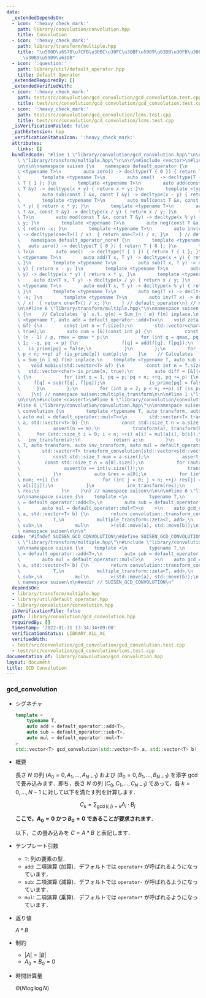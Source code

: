 ```yaml
---
data:
  _extendedDependsOn:
  - icon: ':heavy_check_mark:'
    path: library/convolution/convolution.hpp
    title: Convolution
  - icon: ':heavy_check_mark:'
    path: library/transform/multiple.hpp
    title: "\u500D\u6570\u7CFB\u30BC\u30FC\u30BF\u5909\u63DB\u30FB\u30E1\u30D3\u30A6\
      \u30B9\u5909\u63DB"
  - icon: ':question:'
    path: library/util/default_operator.hpp
    title: Default Operator
  _extendedRequiredBy: []
  _extendedVerifiedWith:
  - icon: ':heavy_check_mark:'
    path: test/src/convolution/gcd_convolution/gcd_convolution.test.cpp
    title: test/src/convolution/gcd_convolution/gcd_convolution.test.cpp
  - icon: ':heavy_check_mark:'
    path: test/src/convolution/gcd_convolution/lcms.test.cpp
    title: test/src/convolution/gcd_convolution/lcms.test.cpp
  _isVerificationFailed: false
  _pathExtension: hpp
  _verificationStatusIcon: ':heavy_check_mark:'
  attributes:
    links: []
  bundledCode: "#line 1 \"library/convolution/gcd_convolution.hpp\"\n\n\n\n#line 1\
    \ \"library/transform/multiple.hpp\"\n\n\n\n#include <vector>\n#line 1 \"library/util/default_operator.hpp\"\
    \n\n\n\nnamespace suisen {\n    namespace default_operator {\n        template\
    \ <typename T>\n        auto zero() -> decltype(T { 0 }) { return T { 0 }; }\n\
    \        template <typename T>\n        auto one()  -> decltype(T { 1 }) { return\
    \ T { 1 }; }\n        template <typename T>\n        auto add(const T &x, const\
    \ T &y) -> decltype(x + y) { return x + y; }\n        template <typename T>\n\
    \        auto sub(const T &x, const T &y) -> decltype(x - y) { return x - y; }\n\
    \        template <typename T>\n        auto mul(const T &x, const T &y) -> decltype(x\
    \ * y) { return x * y; }\n        template <typename T>\n        auto div(const\
    \ T &x, const T &y) -> decltype(x / y) { return x / y; }\n        template <typename\
    \ T>\n        auto mod(const T &x, const T &y) -> decltype(x % y) { return x %\
    \ y; }\n        template <typename T>\n        auto neg(const T &x) -> decltype(-x)\
    \ { return -x; }\n        template <typename T>\n        auto inv(const T &x)\
    \ -> decltype(one<T>() / x)  { return one<T>() / x; }\n    } // default_operator\n\
    \    namespace default_operator_noref {\n        template <typename T>\n     \
    \   auto zero() -> decltype(T { 0 }) { return T { 0 }; }\n        template <typename\
    \ T>\n        auto one()  -> decltype(T { 1 }) { return T { 1 }; }\n        template\
    \ <typename T>\n        auto add(T x, T y) -> decltype(x + y) { return x + y;\
    \ }\n        template <typename T>\n        auto sub(T x, T y) -> decltype(x -\
    \ y) { return x - y; }\n        template <typename T>\n        auto mul(T x, T\
    \ y) -> decltype(x * y) { return x * y; }\n        template <typename T>\n   \
    \     auto div(T x, T y) -> decltype(x / y) { return x / y; }\n        template\
    \ <typename T>\n        auto mod(T x, T y) -> decltype(x % y) { return x % y;\
    \ }\n        template <typename T>\n        auto neg(T x) -> decltype(-x) { return\
    \ -x; }\n        template <typename T>\n        auto inv(T x) -> decltype(one<T>()\
    \ / x)  { return one<T>() / x; }\n    } // default_operator\n} // namespace suisen\n\
    \n\n#line 6 \"library/transform/multiple.hpp\"\n\nnamespace suisen::multiple_transform\
    \ {\n    // Calculates `g` s.t. g(n) = Sum_{n | m} f(m) inplace.\n    template\
    \ <typename T, auto add = default_operator::add<T>>\n    void zeta(std::vector<T>\
    \ &f) {\n        const int n = f.size();\n        std::vector<char> is_prime(n,\
    \ true);\n        auto cum = [&](const int p) {\n            const int qmax =\
    \ (n - 1) / p, rmax = qmax * p;\n            for (int q = qmax, pq = rmax; q >=\
    \ 1; --q, pq -= p) {\n                f[q] = add(f[q], f[pq]);\n             \
    \   is_prime[pq] = false;\n            }\n        };\n        for (int p = 2;\
    \ p < n; ++p) if (is_prime[p]) cum(p);\n    }\n    // Calculates `f` s.t. g(n)\
    \ = Sum_{n | m} f(m) inplace.\n    template <typename T, auto sub = default_operator::sub<T>>\n\
    \    void mobius(std::vector<T> &f) {\n        const int n = f.size();\n     \
    \   std::vector<char> is_prime(n, true);\n        auto diff = [&](const int p)\
    \ {\n            for (int q = 1, pq = p; pq < n; ++q, pq += p) {\n           \
    \     f[q] = sub(f[q], f[pq]);\n                is_prime[pq] = false;\n      \
    \      }\n        };\n        for (int p = 2; p < n; ++p) if (is_prime[p]) diff(p);\n\
    \    }\n} // namespace suisen::multiple_transform\n\n\n#line 1 \"library/convolution/convolution.hpp\"\
    \n\n\n\n#include <cassert>\n#line 6 \"library/convolution/convolution.hpp\"\n\n\
    #line 8 \"library/convolution/convolution.hpp\"\n\nnamespace suisen {\n    namespace\
    \ convolution {\n        template <typename T, auto transform, auto inv_transform,\
    \ auto mul = default_operator::mul<T>>\n        std::vector<T> transform_convolution(std::vector<T>\
    \ a, std::vector<T> b) {\n            const std::size_t n = a.size(), m = b.size();\n\
    \            assert(n == m);\n            transform(a), transform(b);\n      \
    \      for (std::size_t i = 0; i < n; ++i) a[i] = mul(a[i], b[i]);\n         \
    \   inv_transform(a);\n            return a;\n        }\n        template <typename\
    \ T, auto transform, auto inv_transform, auto mul = default_operator::mul<T>>\n\
    \        std::vector<T> transform_convolution(std::vector<std::vector<T>> a) {\n\
    \            const std::size_t num = a.size();\n            assert(num);\n   \
    \         const std::size_t n = a[0].size();\n            for (auto &v : a) {\n\
    \                assert(n == int(v.size()));\n                transform(v);\n\
    \            }\n            auto &res = a[0];\n            for (int i = 1; i <\
    \ num; ++i) {\n                for (int j = 0; j < n; ++j) res[j] = mul(res[j],\
    \ a[i][j]);\n            }\n            inv_transform(res);\n            return\
    \ res;\n        }\n    }\n} // namespace suisen\n\n\n\n#line 6 \"library/convolution/gcd_convolution.hpp\"\
    \n\nnamespace suisen {\n    template <\n        typename T,\n        auto add\
    \ = default_operator::add<T>,\n        auto sub = default_operator::sub<T>,\n\
    \        auto mul = default_operator::mul<T>\n    >\n    auto gcd_convolution(std::vector<T>\
    \ a, std::vector<T> b) {\n        return convolution::transform_convolution<\n\
    \            T,\n            multiple_transform::zeta<T, add>,\n            multiple_transform::mobius<T,\
    \ sub>,\n            mul\n        >(std::move(a), std::move(b));\n    }\n} //\
    \ namespace suisen\n\n\n"
  code: "#ifndef SUISEN_GCD_CONVOLUTION\n#define SUISEN_GCD_CONVOLUTION\n\n#include\
    \ \"library/transform/multiple.hpp\"\n#include \"library/convolution/convolution.hpp\"\
    \n\nnamespace suisen {\n    template <\n        typename T,\n        auto add\
    \ = default_operator::add<T>,\n        auto sub = default_operator::sub<T>,\n\
    \        auto mul = default_operator::mul<T>\n    >\n    auto gcd_convolution(std::vector<T>\
    \ a, std::vector<T> b) {\n        return convolution::transform_convolution<\n\
    \            T,\n            multiple_transform::zeta<T, add>,\n            multiple_transform::mobius<T,\
    \ sub>,\n            mul\n        >(std::move(a), std::move(b));\n    }\n} //\
    \ namespace suisen\n\n#endif // SUISEN_GCD_CONVOLUTION\n"
  dependsOn:
  - library/transform/multiple.hpp
  - library/util/default_operator.hpp
  - library/convolution/convolution.hpp
  isVerificationFile: false
  path: library/convolution/gcd_convolution.hpp
  requiredBy: []
  timestamp: '2022-01-31 13:34:34+09:00'
  verificationStatus: LIBRARY_ALL_AC
  verifiedWith:
  - test/src/convolution/gcd_convolution/gcd_convolution.test.cpp
  - test/src/convolution/gcd_convolution/lcms.test.cpp
documentation_of: library/convolution/gcd_convolution.hpp
layout: document
title: GCD Convolution
---
```


### gcd_convolution

- シグネチャ

  ```cpp
  template <
      typename T,
      auto add = default_operator::add<T>,
      auto sub = default_operator::sub<T>,
      auto mul = default_operator::mul<T>
  >
  std::vector<T> gcd_convolution(std::vector<T> a, std::vector<T> b)
  ```

- 概要

  長さ $N$ の列 $(A_0=0,A_1,\ldots,A_{N-1})$ および $(B_0=0,B_1,\ldots,B_{N-1})$ を添字 gcd で畳み込みます．即ち，長さ $N$ の列 $(C_0,C_1,\ldots,C_{N-1})$ であって，各 $k=0,\ldots,N-1$ に対して以下を満たす列を計算します．

  $$ C _ k = \sum _ { \gcd (i, j) = k } A _ i \cdot B _ j $$

  __ここで，$A_0=0$ かつ $B_0=0$ であることが要求されます__．
  
  以下，この畳み込みを $C=A\ast B$ と表記します．

- テンプレート引数

  - `T`: 列の要素の型．
  - `add`: 二項演算 (加算)．デフォルトでは `operator+` が呼ばれるようになっています．
  - `sub`: 二項演算 (減算)．デフォルトでは `operator-` が呼ばれるようになっています．
  - `mul`: 二項演算 (乗算)．デフォルトでは `operator*` が呼ばれるようになっています．

- 返り値
  
  $A\ast B$

- 制約

  - $\vert A\vert =\vert B\vert$
  - $A_0=B_0=0$

- 時間計算量

  $\Theta(N\log\log N)$
